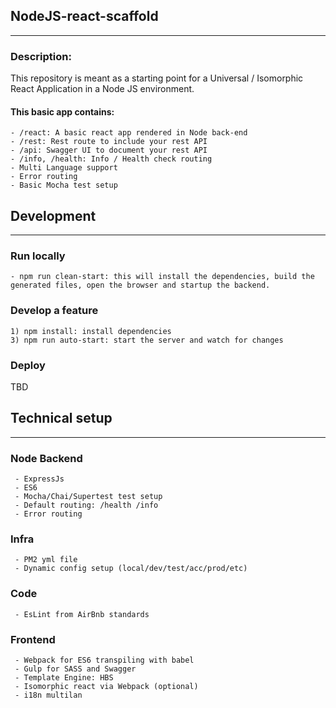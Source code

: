 ## NodeJS-react-scaffold
---------------------------
### Description:
This repository is meant as a starting point for a Universal / Isomorphic React Application in a Node JS environment.

#### This basic app contains:
    - /react: A basic react app rendered in Node back-end
    - /rest: Rest route to include your rest API
    - /api: Swagger UI to document your rest API
    - /info, /health: Info / Health check routing
    - Multi Language support
    - Error routing
    - Basic Mocha test setup

## Development
--------------
### Run locally
    - npm run clean-start: this will install the dependencies, build the generated files, open the browser and startup the backend.

### Develop a feature
    1) npm install: install dependencies
    3) npm run auto-start: start the server and watch for changes

### Deploy
TBD
    
## Technical setup
------------------
### Node Backend
     - ExpressJs
     - ES6
     - Mocha/Chai/Supertest test setup
     - Default routing: /health /info
     - Error routing
### Infra
     - PM2 yml file
     - Dynamic config setup (local/dev/test/acc/prod/etc)
### Code
     - EsLint from AirBnb standards
### Frontend
     - Webpack for ES6 transpiling with babel
     - Gulp for SASS and Swagger
     - Template Engine: HBS
     - Isomorphic react via Webpack (optional)
     - i18n multilan
